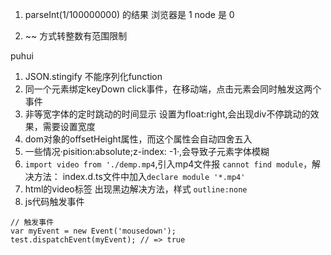 1. parseInt(1/100000000) 的结果   浏览器是 1   node  是 0

2. ~~ 方式转整数有范围限制

puhui

1. JSON.stingify 不能序列化function
2. 同一个元素绑定keyDown click事件，在移动端，点击元素会同时触发这两个事件
3. 非等宽字体的定时跳动的时间显示 设置为float:right,会出现div不停跳动的效果，需要设置宽度
4. dom对象的offsetHeight属性，而这个属性会自动四舍五入
5. 一些情况·pisition:absolute;z-index: -1·,会导致子元素字体模糊
6. `import video from './demp.mp4`,引入mp4文件报 `cannot find module`，解决方法： index.d.ts文件中加入`declare module '*.mp4'`
7. html的video标签 出现黑边解决方法，样式 `outline:none`
8. js代码触发事件
```
// 触发事件
var myEvent = new Event('mousedown');
test.dispatchEvent(myEvent); // => true
```
